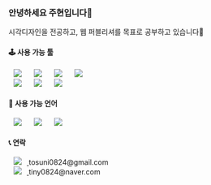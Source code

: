 ### 안녕하세요 주현입니다🐰

시각디자인을 전공하고, 웹 퍼블리셔를 목표로 공부하고 있습니다🤍

#### 🕹 사용 가능 툴
<img src="https://img.shields.io/badge/Adobe Photoshop-31A8FF?style=flat-square&logo=Adobe Photoshop&logoColor=white" style="height : auto; margin-left : 10px; margin-right : 10px;"/> <img src="https://img.shields.io/badge/Adobe Illustrator-FF9A00?style=flat-square&logo=Adobe Illustrator&logoColor=white" style="height : auto; margin-left : 10px; margin-right : 10px;"/>  <img src="https://img.shields.io/badge/Adobe XD-FF61F6?style=flat-square&logo=Adobe XD&logoColor=white" style="height : auto; margin-left : 10px; margin-right : 10px;"/> <img src="https://img.shields.io/badge/Adobe InDesign-FF3366?style=flat-square&logo=Adobe InDesign&logoColor=white" style="height : auto; margin-left : 10px; margin-right : 10px;"/> <br> <img src="https://img.shields.io/badge/Adobe After Effects-9999FF?style=flat-square&logo=Adobe After Effects&logoColor=white" style="height : auto; margin-left : 10px; margin-right : 10px;"/> <img src="https://img.shields.io/badge/Adobe Premiere Pro-9999FF?style=flat-square&logo=Adobe Premiere Pro&logoColor=white" style="height : auto; margin-left : 10px; margin-right : 10px;"/> <img src="https://img.shields.io/badge/Cinema 4D-011A6A?style=flat-square&logo=Cinema 4D&logoColor=white" style="height : auto; margin-left : 10px; margin-right : 10px;"/> 

#### 🔮 사용 가능 언어
<img src="https://img.shields.io/badge/HTML5-E34F26?style=flat-square&logo=HTML5&logoColor=white" style="height : auto; margin-left : 10px; margin-right : 10px;"/> <img src="https://img.shields.io/badge/CSS3-1572B6?style=flat-square&logo=CSS3&logoColor=white" style="height : auto; margin-left : 10px; margin-right : 10px;"/> <img src="https://img.shields.io/badge/JavaScript-F7DF1E?style=flat-square&logo=JavaScript&logoColor=white" style="height : auto; margin-left : 10px; margin-right : 10px;"/> 

#### 📞 연락
<a href="https://tosuni0824@gmail.com">
<img src="https://img.shields.io/badge/Gmail-EA4335?style=flat-square&logo=Gmail&logoColor=white" style="height : auto; margin-left : 10px; margin-right : 10px;"/>
</a>
tosuni0824@gmail.com<br>
<a href="https://tiny0824@naver.com">
<img src="https://img.shields.io/badge/Naver-03C75A?style=flat-square&logo=Naver&logoColor=white" style="height : auto; margin-left : 10px; margin-right : 10px;"/> 
</a>
tiny0824@naver.com
